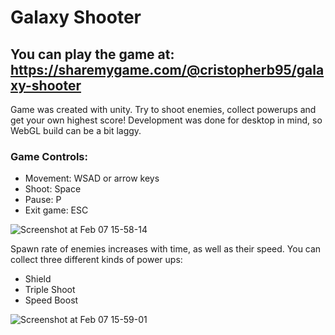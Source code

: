 # Galaxy Shooter

## You can play the game at: https://sharemygame.com/@cristopherb95/galaxy-shooter

Game was created with unity. Try to shoot enemies, collect powerups and get your own highest score! Development was done for desktop in mind, so WebGL build can be a bit laggy.

### Game Controls:
* Movement: WSAD or arrow keys
* Shoot: Space
* Pause: P
* Exit game: ESC

![Screenshot at Feb 07 15-58-14](https://user-images.githubusercontent.com/48388060/74039842-d852a780-49c2-11ea-8576-2deda2a0c208.png)

Spawn rate of enemies increases with time, as well as their speed. You can collect three different kinds of power ups:
* Shield
* Triple Shoot
* Speed Boost

![Screenshot at Feb 07 15-59-01](https://user-images.githubusercontent.com/48388060/74039869-e9031d80-49c2-11ea-9b01-ae08001889b1.png)
